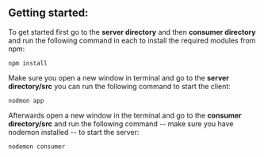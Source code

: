 ## Getting started:

To get started first go to the **server directory** and then **consumer directory** and run the following command in each to install the required modules from npm:

```shell
npm install
```

Make sure you open a new window in terminal and go to the **server directory/src** you can run the following command to start the client:

```shell
nodmon app
```

Afterwards open a new window in the terminal and go to the **consumer directory/src** and run the following command -- make sure you have nodemon installed -- to start the server:

```shell
nodemon consumer
```